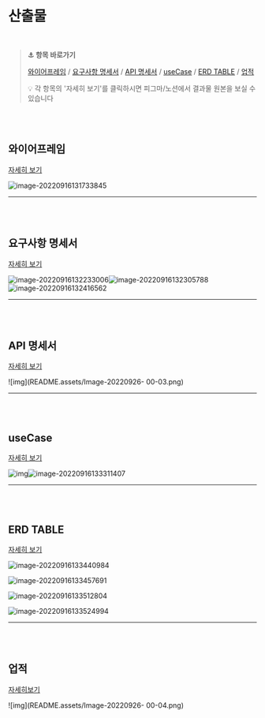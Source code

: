 # 산출물

<br>


> **:anchor: 항목 바로가기** 
>
>  [와이어프레임](#와이어프레임)  / [요구사항 명세서](#요구사항-명세서) / [API 명세서](#API-명세서) / [useCase](#useCase) / [ERD TABLE](#ERD-TABLE) / [업적](#업적)
>
> 
>
>  :bulb: 각 항목의 '자세히 보기'를 클릭하시면 피그마/노션에서 결과물 원본을 보실 수 있습니다

<br><br>

## 와이어프레임

[자세히 보기](https://www.figma.com/file/1DAfzAuFRHALsh26uvBEQM/Enimal?node-id=0%3A1)

![image-20220916131733845](README.assets/image-20220916131733845.png)

---

<br>

<br>

##  요구사항 명세서

[자세히 보기](https://www.notion.so/5d15d6756c8e403d99c678029aae486b)

![image-20220916132233006](README.assets/image-20220916132233006.png)![image-20220916132305788](README.assets/image-20220916132305788.png)![image-20220916132416562](README.assets/image-20220916132416562.png)

---

<br>

<br>

## API 명세서

[자세히 보기](https://www.notion.so/API-34f75d27e1f5472083b64a4d0953c459)

![img](README.assets/Image-20220926- 00-03.png)

---

<br>

<br>

## useCase

[자세히 보기](https://www.notion.so/ERD-useCase-69e6c52a95c4440ab46a93880c2a4c62)



![img](README.assets/useCase.png)![image-20220916133311407](README.assets/image-20220916133311407.png)

---

<br>

<br>

##  ERD TABLE

[자세히 보기](https://www.notion.so/ERD-useCase-69e6c52a95c4440ab46a93880c2a4c62)

![image-20220916133440984](README.assets/image-20220916133440984.png)

![image-20220916133457691](README.assets/image-20220916133457691.png)

![image-20220916133512804](README.assets/image-20220916133512804.png)

![image-20220916133524994](README.assets/image-20220916133524994.png)

---

<br>

<br>

## 업적

[자세히보기](https://www.notion.so/API-34f75d27e1f5472083b64a4d0953c459)

![img](README.assets/Image-20220926- 00-04.png)

